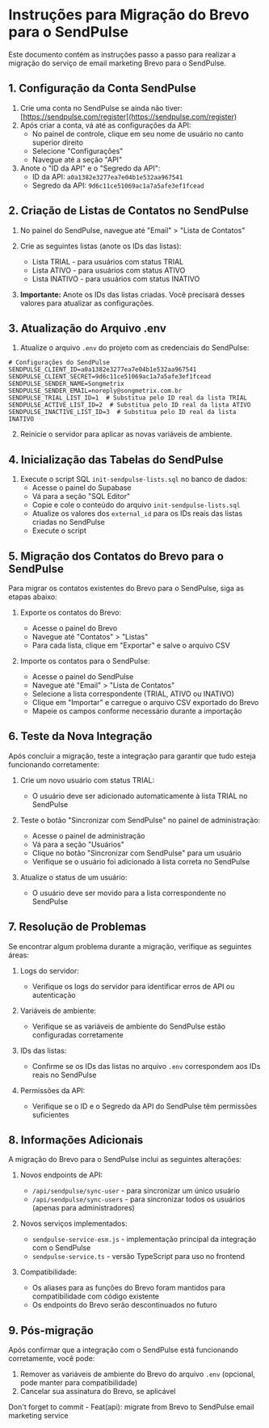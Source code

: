 # Instruções para Migração do Brevo para o SendPulse

Este documento contém as instruções passo a passo para realizar a migração do serviço de email marketing Brevo para o SendPulse.

## 1. Configuração da Conta SendPulse

1. Crie uma conta no SendPulse se ainda não tiver: [https://sendpulse.com/register](https://sendpulse.com/register)
2. Após criar a conta, vá até as configurações da API:
   - No painel de controle, clique em seu nome de usuário no canto superior direito
   - Selecione "Configurações"
   - Navegue até a seção "API"
3. Anote o "ID da API" e o "Segredo da API":
   - ID da API: `a0a1382e3277ea7e04b1e532aa967541`
   - Segredo da API: `9d6c11ce51069ac1a7a5afe3ef1fcead`

## 2. Criação de Listas de Contatos no SendPulse

1. No painel do SendPulse, navegue até "Email" > "Lista de Contatos"
2. Crie as seguintes listas (anote os IDs das listas):
   - Lista TRIAL - para usuários com status TRIAL
   - Lista ATIVO - para usuários com status ATIVO
   - Lista INATIVO - para usuários com status INATIVO

3. **Importante:** Anote os IDs das listas criadas. Você precisará desses valores para atualizar as configurações.

## 3. Atualização do Arquivo .env

1. Atualize o arquivo `.env` do projeto com as credenciais do SendPulse:

```
# Configurações do SendPulse
SENDPULSE_CLIENT_ID=a0a1382e3277ea7e04b1e532aa967541
SENDPULSE_CLIENT_SECRET=9d6c11ce51069ac1a7a5afe3ef1fcead
SENDPULSE_SENDER_NAME=Songmetrix
SENDPULSE_SENDER_EMAIL=noreply@songmetrix.com.br
SENDPULSE_TRIAL_LIST_ID=1  # Substitua pelo ID real da lista TRIAL 
SENDPULSE_ACTIVE_LIST_ID=2  # Substitua pelo ID real da lista ATIVO
SENDPULSE_INACTIVE_LIST_ID=3  # Substitua pelo ID real da lista INATIVO
```

2. Reinicie o servidor para aplicar as novas variáveis de ambiente.

## 4. Inicialização das Tabelas do SendPulse

1. Execute o script SQL `init-sendpulse-lists.sql` no banco de dados:
   - Acesse o painel do Supabase
   - Vá para a seção "SQL Editor"
   - Copie e cole o conteúdo do arquivo `init-sendpulse-lists.sql`
   - Atualize os valores dos `external_id` para os IDs reais das listas criadas no SendPulse
   - Execute o script

## 5. Migração dos Contatos do Brevo para o SendPulse

Para migrar os contatos existentes do Brevo para o SendPulse, siga as etapas abaixo:

1. Exporte os contatos do Brevo:
   - Acesse o painel do Brevo
   - Navegue até "Contatos" > "Listas"
   - Para cada lista, clique em "Exportar" e salve o arquivo CSV

2. Importe os contatos para o SendPulse:
   - Acesse o painel do SendPulse
   - Navegue até "Email" > "Lista de Contatos"
   - Selecione a lista correspondente (TRIAL, ATIVO ou INATIVO)
   - Clique em "Importar" e carregue o arquivo CSV exportado do Brevo
   - Mapeie os campos conforme necessário durante a importação

## 6. Teste da Nova Integração

Após concluir a migração, teste a integração para garantir que tudo esteja funcionando corretamente:

1. Crie um novo usuário com status TRIAL:
   - O usuário deve ser adicionado automaticamente à lista TRIAL no SendPulse

2. Teste o botão "Sincronizar com SendPulse" no painel de administração:
   - Acesse o painel de administração
   - Vá para a seção "Usuários"
   - Clique no botão "Sincronizar com SendPulse" para um usuário
   - Verifique se o usuário foi adicionado à lista correta no SendPulse

3. Atualize o status de um usuário:
   - O usuário deve ser movido para a lista correspondente no SendPulse

## 7. Resolução de Problemas

Se encontrar algum problema durante a migração, verifique as seguintes áreas:

1. Logs do servidor:
   - Verifique os logs do servidor para identificar erros de API ou autenticação

2. Variáveis de ambiente:
   - Verifique se as variáveis de ambiente do SendPulse estão configuradas corretamente

3. IDs das listas:
   - Confirme se os IDs das listas no arquivo `.env` correspondem aos IDs reais no SendPulse

4. Permissões da API:
   - Verifique se o ID e o Segredo da API do SendPulse têm permissões suficientes

## 8. Informações Adicionais

A migração do Brevo para o SendPulse inclui as seguintes alterações:

1. Novos endpoints de API:
   - `/api/sendpulse/sync-user` - para sincronizar um único usuário
   - `/api/sendpulse/sync-users` - para sincronizar todos os usuários (apenas para administradores)

2. Novos serviços implementados:
   - `sendpulse-service-esm.js` - implementação principal da integração com o SendPulse
   - `sendpulse-service.ts` - versão TypeScript para uso no frontend

3. Compatibilidade:
   - Os aliases para as funções do Brevo foram mantidos para compatibilidade com código existente
   - Os endpoints do Brevo serão descontinuados no futuro

## 9. Pós-migração

Após confirmar que a integração com o SendPulse está funcionando corretamente, você pode:

1. Remover as variáveis de ambiente do Brevo do arquivo `.env` (opcional, pode manter para compatibilidade)
2. Cancelar sua assinatura do Brevo, se aplicável

Don't forget to commit - Feat(api): migrate from Brevo to SendPulse email marketing service 